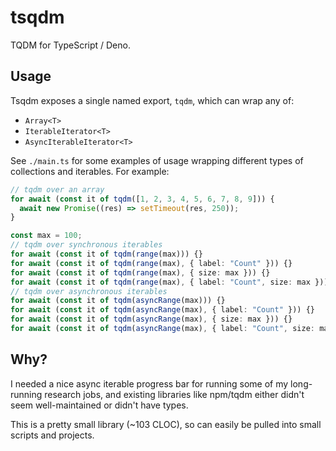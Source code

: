 # tsqdm

TQDM for TypeScript / Deno.

## Usage

Tsqdm exposes a single named export, `tqdm`, which can wrap any of:

- `Array<T>`
- `IterableIterator<T>`
- `AsyncIterableIterator<T>`

See `./main.ts` for some examples of usage wrapping different types of collections and iterables. For example:

```ts
// tqdm over an array
for await (const it of tqdm([1, 2, 3, 4, 5, 6, 7, 8, 9])) {
  await new Promise((res) => setTimeout(res, 250));
}

const max = 100;
// tqdm over synchronous iterables
for await (const it of tqdm(range(max))) {}
for await (const it of tqdm(range(max), { label: "Count" })) {}
for await (const it of tqdm(range(max), { size: max })) {}
for await (const it of tqdm(range(max), { label: "Count", size: max })) {}
// tqdm over asynchronous iterables
for await (const it of tqdm(asyncRange(max))) {}
for await (const it of tqdm(asyncRange(max), { label: "Count" })) {}
for await (const it of tqdm(asyncRange(max), { size: max })) {}
for await (const it of tqdm(asyncRange(max), { label: "Count", size: max })) {}
```

## Why?

I needed a nice async iterable progress bar for running some of my long-running research jobs, and existing libraries like npm/tqdm either didn't seem well-maintained or didn't have types.

This is a pretty small library (~103 CLOC), so can easily be pulled into small scripts and projects.

